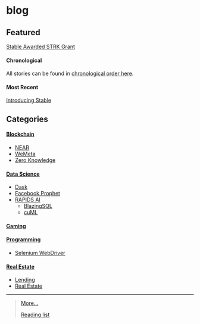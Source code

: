 # blog

## Featured
[Stable Awarded STRK Grant](https://medium.com/stable-inc/stable-awarded-strk-grant-3591222f2524)

#### Chronological 
All stories can be found in [chronological order here](docs/chronological).

#### Most Recent
[Introducing Stable](https://medium.com/regarding-real-estate/introducing-stable-69537bd7ee99)

## Categories

#### [Blockchain](docs/blockchain)
- [NEAR](docs/blockchain/near)
- [WeMeta](docs/blockchain/wemeta)
- [Zero Knowledge](docs/blockchain/zero_knowledge)

#### [Data Science](docs/data_science)
- [Dask](docs/ds/dask)
- [Facebook Prophet](docs/ds/prophet)
- [RAPIDS AI](docs/ds/rapids)
  - [BlazingSQL](docs/ds/rapids_ai/blazingsql)
  - [cuML](docs/ds/rapids_ai/cuml)

#### [Gaming](docs/gaming)

#### [Programming](docs/programming)
- [Selenium WebDriver](docs/pr/selenium)

#### [Real Estate](docs/real_estate)
- [Lending](docs/re/lending)
- [Real Estate](docs/re/real_estate)

-----
> [More...](docs/more) 
> 
> [Reading list](docs/reading_list)

